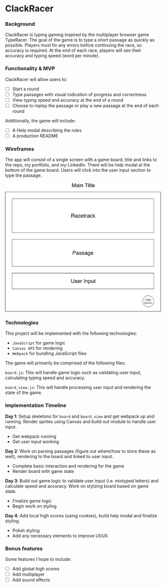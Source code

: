 # ClackRacer

### Background

ClackRacer is typing gaming inspired by the multiplayer browser game TypeRacer. The goal of the game is to type a short passage as quickly as possible. Players must fix any errors before continuing the race, so accuracy is required. At the end of each race, players will see their accuracy and typing speed (word per minute).

### Functionality & MVP

ClackRacer will allow users to:
- [ ] Start a round
- [ ] Type passages with visual indication of progress and correctness
- [ ] View typing speed and accuracy at the end of a round
- [ ] Choose to replay the passage or play a new passage at the end of each round

Additionally, the game will include:
- [ ] A Help modal describing the rules
- [ ] A production README

### Wireframes
The app will consist of a single screen with a game board, title and links to the repo, my portfolio, and my LinkedIn. There will be help modal at the bottom of the game board. Users will click into the user input section to type the passage.

![wireframe](wireframe.png)

### Technologies

This project will be implemented with the following technologies:
- `JavaScript` for game logic
- `Canvas API` for rendering
- `Webpack` for bundling JavaScript files

The game will primarily be comprised of the following files:

`board.js`: This will handle game logic such as validating user input, calculating typing speed and accuracy.

`board_view.js`: This will handle processing user input and rendering the state of the game.

### Implementation Timeline

__Day 1__: Setup skeletons for `board` and `board_view` and get webpack up and running. Render sprites using Canvas and build out module to handle user input.
- Get webpack running
- Get user input working

__Day 2__: Work on parsing passages (figure out where/how to store these as well), rendering to the board and linked to user input.
- Complete basic interaction and rendering for the game
- Render board with game state

__Day 3__: Build out game logic to validate user input (i.e. mistyped letters) and calculate speed and accuracy. Work on stylzing board based on game state.
- Finalize game logic
- Begin work on styling

__Day 4__: Add local high scores (using cookies), build help modal and finalize styling.
- Polish styling
- Add any necessary elements to improve UI/UX

### Bonus features

Some features I hope to include:
- [ ] Add global high scores
- [ ] Add multiplayer
- [ ] Add sound effects
